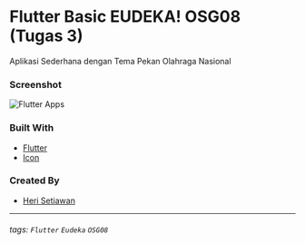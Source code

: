 
# Flutter Basic EUDEKA! OSG08 (Tugas 3)
Aplikasi Sederhana dengan Tema Pekan Olahraga Nasional

### Screenshot
![Flutter Apps](https://res.cloudinary.com/alhanifdev/image/upload/c_scale,w_308/v1574268183/device-2019-11-20-234135_tlxb6q.png "source: flutterappdev.com")

### Built With
- [Flutter](https://flutter.dev)
- [Icon](https://www.flaticon.com/)

### Created By
- [Heri Setiawan](https://github.com/heriproj)

---

###### tags: `Flutter` `Eudeka` `OSG08`
